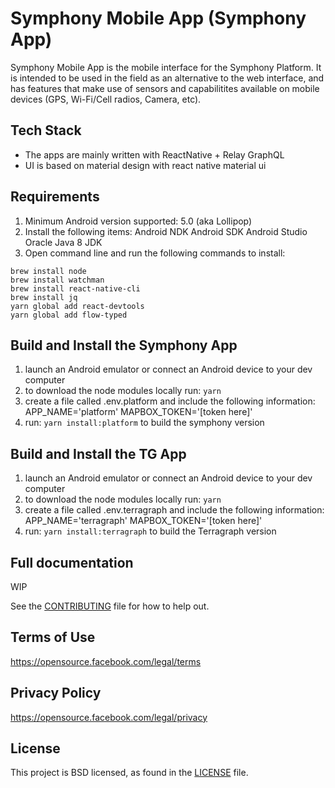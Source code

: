# Symphony Mobile App (Symphony App)
Symphony Mobile App is the mobile interface for the Symphony Platform.  It is intended to be used in the field as an alternative to the web interface, and has features that make use of sensors and capabilitites available on mobile devices (GPS, Wi-Fi/Cell radios, Camera, etc).

## Tech Stack
* The apps are mainly written with ReactNative + Relay GraphQL
* UI is based on material design with react native material ui

## Requirements
1. Minimum Android version supported: 5.0 (aka Lollipop)
2. Install the following items:
Android NDK
Android SDK
Android Studio
Oracle Java 8 JDK
3. Open command line and run the following commands to install:
```
brew install node
brew install watchman
brew install react-native-cli
brew install jq
yarn global add react-devtools
yarn global add flow-typed
```

## Build and Install the Symphony App
1. launch an Android emulator or connect an Android device to your dev computer
2. to download the node modules locally run: `yarn`
3. create a file called .env.platform and include the following information:
APP_NAME='platform'
MAPBOX_TOKEN='[token here]'
4. run: `yarn install:platform` to build the symphony version

## Build and Install the TG App
1. launch an Android emulator or connect an Android device to your dev computer
2. to download the node modules locally run: `yarn`
3. create a file called .env.terragraph and include the following information:
APP_NAME='terragraph'
MAPBOX_TOKEN='[token here]'
4. run: `yarn install:terragraph` to build the Terragraph version

## Full documentation
WIP

See the [CONTRIBUTING](CONTRIBUTING.md) file for how to help out.

## Terms of Use
https://opensource.facebook.com/legal/terms

## Privacy Policy
https://opensource.facebook.com/legal/privacy

## License
This project is BSD licensed, as found in the [LICENSE](LICENSE) file.
